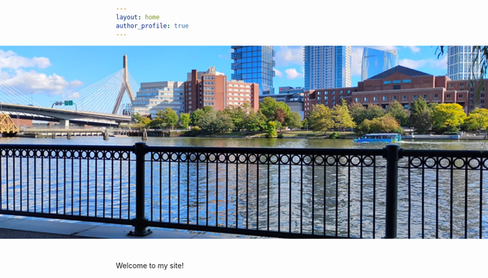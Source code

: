 ```yaml
---
layout: home
author_profile: true
---
```


<!-- Banner grande y sin texto encima -->
<div style="width:100vw;position:relative;left:50%;right:50%;margin-left:-50vw;margin-right:-50vw;overflow:hidden;">
  <img src="/assets/images/ca2a5e10-69a5-4e0e-9d59-bdee896c978e.jpg" alt="Banner" style="display:block;width:100vw;max-width:100vw;height:380px;object-fit:cover;margin:0 auto;">
</div>

<div style="height:30px;"></div>

Welcome to my site!
